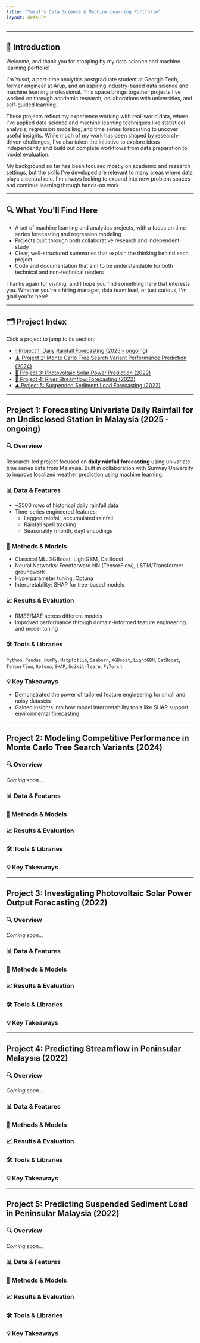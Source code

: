 ```yaml
---
title: "Yusuf's Data Science & Machine Learning Portfolio"
layout: default
---
```


---
## 👋 Introduction

Welcome, and thank you for stopping by my data science and machine learning portfolio! 

I'm Yusuf, a part-time analytics postgraduate student at Georgia Tech, former engineer at Arup, and an aspiring industry-based data science and machine learning professional. This space brings together projects I've worked on through academic research, collaborations with universities, and self-guided learning.

These projects reflect my experience working with real-world data, where I've applied data science and machine learning techniques like statistical analysis, regression modelling, and time series forecasting to uncover useful insights. While much of my work has been shaped by research-driven challenges, I've also taken the initiative to explore ideas independently and build out complete workflows from data preparation to model evaluation.

My background so far has been focused mostly on academic and research settings, but the skills I've developed are relevant to many areas where data plays a central role. I'm always looking to expand into new problem spaces and continue learning through hands-on work.

---

## 🔍 What You'll Find Here

- A set of machine learning and analytics projects, with a focus on time series forecasting and regression modeling  
- Projects built through both collaborative research and independent study  
- Clear, well-structured summaries that explain the thinking behind each project  
- Code and documentation that aim to be understandable for both technical and non-technical readers

Thanks again for visiting, and I hope you find something here that interests you. Whether you're a hiring manager, data team lead, or just curious, I'm glad you're here!

---

## 🗂️ Project Index

Click a project to jump to its section:

- [💧 Project 1: Daily Rainfall Forecasting (2025 - ongoing)](#project-1-forecasting-univariate-daily-rainfall-for-an-undisclosed-station-in-malaysia-2025---ongoing)
- [♟️ Project 2: Monte Carlo Tree Search Variant Performance Prediction (2024)](#project-2-modeling-competitive-performance-in-monte-carlo-tree-search-variants-2024)
- [🔆 Project 3: Photovoltaic Solar Power Prediction (2022)](#project-3-investigating-photovoltaic-solar-power-output-forecasting-2022)
- [🚣 Project 4: River Streamflow Forecasting (2022)](#project-4-predicting-streamflow-in-peninsular-malaysia-2022)
- [⛰️ Project 5: Suspended Sediment Load Forecasting (2022)](#project-5-predicting-suspended-sediment-load-in-peninsular-malaysia-2022)

---

## Project 1: Forecasting Univariate Daily Rainfall for an Undisclosed Station in Malaysia (2025 - ongoing)

### 🔍 Overview
Research-led project focused on **daily rainfall forecasting** using univariate time series data from Malaysia. Built in collaboration with Sunway University to improve localized weather prediction using machine learning.

### 📊 Data & Features
- ~3500 rows of historical daily rainfall data  
- Time-series engineered features:
  - Lagged rainfall, accumulated rainfall
  - Rainfall spell tracking
  - Seasonality (month, day) encodings

### 🧠 Methods & Models
- Classical ML: XGBoost, LightGBM, CatBoost  
- Neural Networks: Feedforward NN (TensorFlow), LSTM/Transformer groundwork  
- Hyperparameter tuning: Optuna  
- Interpretability: SHAP for tree-based models

### 📈 Results & Evaluation
- RMSE/MAE across different models  
- Improved performance through domain-informed feature engineering and model tuning

### 🛠️ Tools & Libraries
`Python`, `Pandas`, `NumPy`, `Matplotlib`, `Seaborn`, `XGBoost`, `LightGBM`, `CatBoost`, `TensorFlow`, `Optuna`, `SHAP`, `Scikit-learn`, `PyTorch`

### 💡 Key Takeaways
- Demonstrated the power of tailored feature engineering for small and noisy datasets  
- Gained insights into how model interpretability tools like SHAP support environmental forecasting

---

## Project 2: Modeling Competitive Performance in Monte Carlo Tree Search Variants (2024)

### 🔍 Overview
*Coming soon...*

### 📊 Data & Features

### 🧠 Methods & Models

### 📈 Results & Evaluation

### 🛠️ Tools & Libraries

### 💡 Key Takeaways

---

## Project 3: Investigating Photovoltaic Solar Power Output Forecasting (2022)

### 🔍 Overview
*Coming soon...*

### 📊 Data & Features

### 🧠 Methods & Models

### 📈 Results & Evaluation

### 🛠️ Tools & Libraries

### 💡 Key Takeaways

---

## Project 4: Predicting Streamflow in Peninsular Malaysia (2022)

### 🔍 Overview
*Coming soon...*

### 📊 Data & Features

### 🧠 Methods & Models

### 📈 Results & Evaluation

### 🛠️ Tools & Libraries

### 💡 Key Takeaways

---

## Project 5: Predicting Suspended Sediment Load in Peninsular Malaysia (2022)

### 🔍 Overview
*Coming soon...*

### 📊 Data & Features

### 🧠 Methods & Models

### 📈 Results & Evaluation

### 🛠️ Tools & Libraries

### 💡 Key Takeaways
